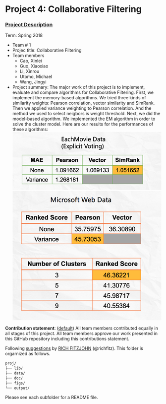 # Project 4: Collaborative Filtering

### [Project Description](doc/project4_desc.md)

Term: Spring 2018

+ Team # 1
+ Projec title: Collaborative Filtering
+ Team members
	+ Cao, Xinlei
	+ Guo, Xiaoxiao
	+ Li, Xinrou
	+ Utomo, Michael
	+ Wang, Jingyi
+ Project summary: The major work of this project is to implement, evaluate and compare algorithms for Collaborative Filtering. First, we implement the memory-based algorithms. We tried three kinds of similarity weights: Pearson correlation, vector similarity and SimRank. Then we applied variance weighting to Pearson correlation. And the method we used to select neigbors is weight threshold. Next, we did the model-based algorithm. We implemented the EM algorithm in order to solve the cluster model. Here are our results for the performances of these algorithms:
![image](figs/P1.png)
![image](figs/P2.png)

	
**Contribution statement**: ([default](doc/a_note_on_contributions.md)) All team members contributed equally in all stages of this project. All team members approve our work presented in this GitHub repository including this contributions statement. 

Following [suggestions](http://nicercode.github.io/blog/2013-04-05-projects/) by [RICH FITZJOHN](http://nicercode.github.io/about/#Team) (@richfitz). This folder is orgarnized as follows.

```
proj/
├── lib/
├── data/
├── doc/
├── figs/
└── output/
```

Please see each subfolder for a README file.
